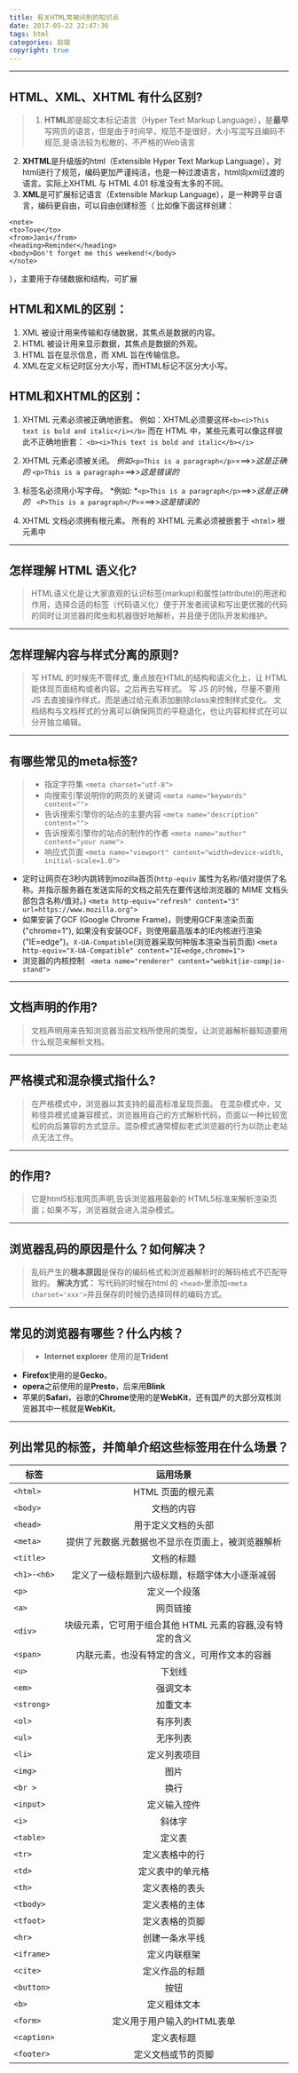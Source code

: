 ```yaml
---
title: 有关HTML常被问到的知识点
date: 2017-05-22 22:47:36
tags: html
categories: 前端
copyright: true
---
```


----

## HTML、XML、XHTML 有什么区别?

<!--more-->

>1. **HTML**即是超文本标记语言（Hyper Text Markup Language），是**最早**写网页的语言，但是由于时间早，规范不是很好，大小写混写且编码不规范,是语法较为松散的、不严格的Web语言
2. **XHTML**是升级版的html（Extensible Hyper Text Markup Language），对html进行了规范，编码更加严谨纯洁，也是一种过渡语言，html向xml过渡的语言。实际上XHTML 与 HTML 4.01 标准没有太多的不同。
3. **XML**是可扩展标记语言（Extensible Markup Language），是一种跨平台语言，编码更自由，可以自由创建标签（
比如像下面这样创建：
```
<note>
<to>Tove</to>
<from>Jani</from>
<heading>Reminder</heading>
<body>Don't forget me this weekend!</body>
</note>
```
），主要用于存储数据和结构，可扩展

## HTML和XML的区别：
1. XML 被设计用来传输和存储数据，其焦点是数据的内容。
2. HTML 被设计用来显示数据，其焦点是数据的外观。
3. HTML 旨在显示信息，而 XML 旨在传输信息。
4. XML在定义标记时区分大小写，而HTML标记不区分大小写。


## HTML和XHTML的区别：
 
1. XHTML 元素必须被正确地嵌套。
例如：XHTML必须要这样`<b><i>This text is bold and italic</i></b>`
而在 HTML 中，某些元素可以像这样彼此不正确地嵌套：
`<b><i>This text is bold and italic</b></i>`

2. XHTML 元素必须被关闭。
*例如*`<p>This is a paragraph</p>`===>>*这是正确的*
`<p>This is a paragraph`===>>*这是错误的*
3. 标签名必须用小写字母。
*例如: *`<p>This is a paragraph</p>`==>>*这是正确的*
` <P>This is a paragraph</P>`===>>*这是错误的*

4. XHTML 文档必须拥有根元素。
所有的 XHTML 元素必须被嵌套于 `<html>` 根元素中

---






## 怎样理解 HTML 语义化?

>HTML语义化是让大家直观的认识标签(markup)和属性(attribute)的用途和作用，选择合适的标签（代码语义化）便于开发者阅读和写出更优雅的代码的同时让浏览器的爬虫和机器很好地解析，并且便于团队开发和维护。

---

## 怎样理解内容与样式分离的原则?

>写 HTML 的时候先不管样式, 重点放在HTML的结构和语义化上，让 HTML 能体现页面结构或者内容。之后再去写样式。
写 JS 的时候，尽量不要用 JS 去直接操作样式，而是通过给元素添加删除class来控制样式变化。
文档结构与文档样式的分离可以确保网页的平稳退化，也让内容和样式在可以分开独立编辑。

---

## 有哪些常见的meta标签?

>* 指定字符集
> `<meta charset="utf-8"> ` 
>* 向搜索引擎说明你的网页的关键词
>`<meta name="keywords" content="">` 
>* 告诉搜索引擎你的站点的主要内容 
>`<meta name="description" content="">`  
>* 告诉搜索引擎你的站点的制作的作者
>`<meta name="author" content="your name"> `
>*  响应式页面
> `<meta name="viewport" content="width=device-width, initial-scale=1.0"> `
* 定时让网页在3秒内跳转到mozilla首页(`http-equiv` 属性为名称/值对提供了名称。并指示服务器在发送实际的文档之前先在要传送给浏览器的 MIME 文档头部包含名称/值对。)
`<meta http-equiv="refresh" content="3" url=https://www.mozilla.org"> `
* 如果安装了GCF (Google Chrome Frame)，则使用GCF来渲染页面 ("chrome=1"), 如果没有安装GCF，则使用最高版本的IE内核进行渲染 ("IE=edge")。`X-UA-Compatible`(浏览器采取何种版本渲染当前页面)
`<meta http-equiv="X-UA-Compatible" content="IE=edge,chrome=1"> `
* 浏览器的内核控制
` <meta name="renderer" content="webkit|ie-comp|ie-stand">`

---

## 文档声明的作用?

>文档声明用来告知浏览器当前文档所使用的类型，让浏览器解析器知道要用什么规范来解析文档。

---

## 严格模式和混杂模式指什么?

>在严格模式中，浏览器以其支持的最高标准呈现页面。
在混杂模式中，又称怪异模式或兼容模式，浏览器用自己的方式解析代码，页面以一种比较宽松的向后兼容的方式显示。混杂模式通常模拟老式浏览器的行为以防止老站点无法工作。


---

## <!doctype html> 的作用?

>它是html5标准网页声明,告诉浏览器用最新的 HTML5标准来解析渲染页面；如果不写，浏览器就会进入混杂模式。

---

## 浏览器乱码的原因是什么？如何解决？

>  乱码产生的**根本原因**是保存的编码格式和浏览器解析时的解码格式不匹配导致的。
**解决方式：** 写代码的时候在html 的 `<head>`里添加`<meta charset='xxx'>`并且保存的时候仍选择同样的编码方式。

---

## 常见的浏览器有哪些？什么内核？

>* **Internet explorer** 使用的是**Trident**
* **Firefox**使用的是**Gecko**。
* **opera**之前使用的是**Presto**，后来用**Blink**
* 苹果的**Safari**，谷歌的**Chrome**使用的是**WebKit**，还有国产的大部分双核浏览器其中一核就是**WebKit**。


---

## 列出常见的标签，并简单介绍这些标签用在什么场景？

| 标签      | 运用场景          | 
| ------------- |:-------------:| 
| `<html>`      | HTML 页面的根元素 | 
| `<body>`    | 文档的内容   |  
| `<head>` | 用于定义文档的头部   | 
|  `<meta>` | 提供了元数据.元数据也不显示在页面上，被浏览器解析  |
| `<title>`  | 文档的标题  |
| `<h1>-<h6>` | 定义了一级标题到六级标题，标题字体大小逐渐减弱  |
| `<p>`  |  定义一个段落 |
|  `<a>` | 网页链接  |
| `<div>`  | 块级元素，它可用于组合其他 HTML 元素的容器,没有特定的含义  |
|`<span> `| 内联元素，也没有特定的含义，可用作文本的容器|
| `<u>`  | 下划线  |
| `<em>`  | 强调文本  |
| `<strong>`  |  加重文本 |
| `<ol>`  |  	有序列表 |
| `<ul>`  | 	无序列表  |
| `<li>`  |  定义列表项目 |
| `<img>`  |   	图片|
| `<br >`  | 	换行  |
| `<input>`  |  定义输入控件 |
| `<i>`  |  	斜体字 |
| `<table>`  |  定义表 |
| `<tr>`  |  	定义表格中的行 |
| `<td>`  |定义表中的单元格 |
|`<th>`| 定义表格的表头|
|`<tbody>`|定义表格的主体|
|`<tfoot>`|定义表格的页脚|
| `<hr> `  |创建一条水平线   |
| `<iframe>`  |定义内联框架 |
| `<cite>`  | 定义作品的标题|
| `<button>`  | 按钮|
| `<b>`  | 定义粗体文本|
| `<form>`  | 定义用于用户输入的HTML表单|
| `<caption>`  | 定义表标题|
| `<footer>`  |定义文档或节的页脚 |


